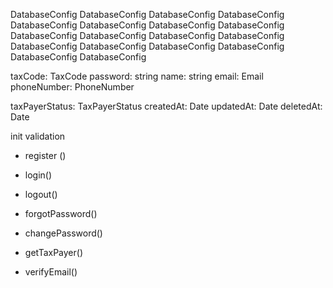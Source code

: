 DatabaseConfig
DatabaseConfig
DatabaseConfig
DatabaseConfig
DatabaseConfig
DatabaseConfig
DatabaseConfig
DatabaseConfig
DatabaseConfig
DatabaseConfig
DatabaseConfig
DatabaseConfig
DatabaseConfig
DatabaseConfig
DatabaseConfig
DatabaseConfig
DatabaseConfig
DatabaseConfig







<!-- nest g resource   report -->
<!-- TaxPayer -->
taxCode: TaxCode
password: string
name: string
email: Email
phoneNumber: PhoneNumber
<!-- address: string -->
<!-- bankName: string -->


<!-- bankNumber: string -->

taxPayerStatus: TaxPayerStatus
createdAt: Date
updatedAt: Date
deletedAt: Date
<!--  -->
init
validation
+ register ()
+ login()
+ logout()

+ forgotPassword()
+ changePassword()


+ getTaxPayer()
+ verifyEmail()

<!-- + updateTaxPayer() -->
<!-- + deleteTaxPayer() -->

<!-- + verifyTaxPayerBank() -->
<!-- + verifyTaxPayerAddress() -->



